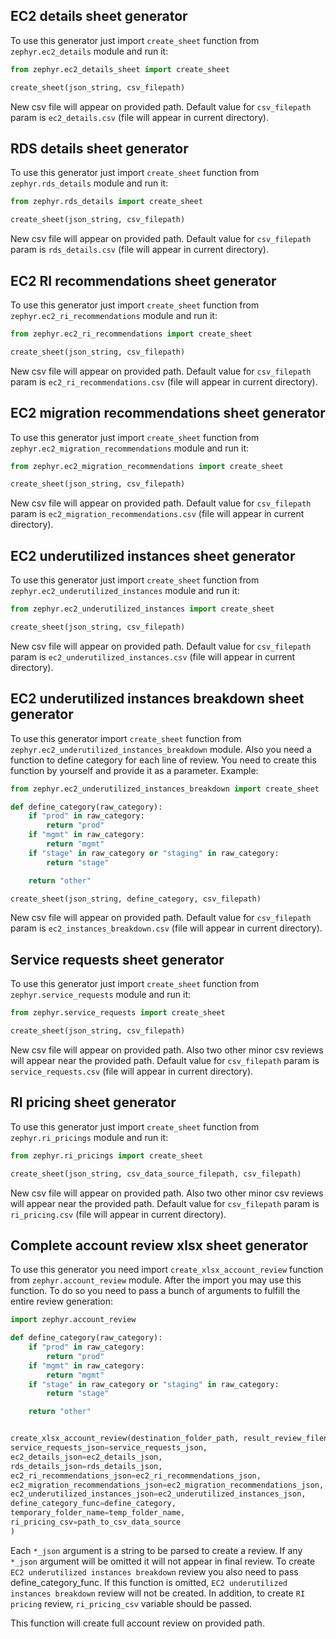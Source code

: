 ## EC2 details sheet generator

To use this generator just import `create_sheet` function from `zephyr.ec2_details` module and run it:

```python
from zephyr.ec2_details_sheet import create_sheet

create_sheet(json_string, csv_filepath)
```

New csv file will appear on provided path.
Default value for `csv_filepath` param is `ec2_details.csv` (file will appear in current directory).

## RDS details sheet generator

To use this generator just import `create_sheet` function from `zephyr.rds_details` module and run it:

```python
from zephyr.rds_details import create_sheet

create_sheet(json_string, csv_filepath)
```

New csv file will appear on provided path.
Default value for `csv_filepath` param is `rds_details.csv` (file will appear in current directory).

## EC2 RI recommendations sheet generator

To use this generator just import `create_sheet` function from `zephyr.ec2_ri_recommendations` module and run it:

```python
from zephyr.ec2_ri_recommendations import create_sheet

create_sheet(json_string, csv_filepath)
```

New csv file will appear on provided path.
Default value for `csv_filepath` param is `ec2_ri_recommendations.csv` (file will appear in current directory).

## EC2 migration recommendations sheet generator

To use this generator just import `create_sheet` function from `zephyr.ec2_migration_recommendations` module and run it:

```python
from zephyr.ec2_migration_recommendations import create_sheet

create_sheet(json_string, csv_filepath)
```

New csv file will appear on provided path.
Default value for `csv_filepath` param is `ec2_migration_recommendations.csv` (file will appear in current directory).

## EC2 underutilized instances sheet generator

To use this generator just import `create_sheet` function from `zephyr.ec2_underutilized_instances` module and run it:

```python
from zephyr.ec2_underutilized_instances import create_sheet

create_sheet(json_string, csv_filepath)
```

New csv file will appear on provided path.
Default value for `csv_filepath` param is `ec2_underutilized_instances.csv` (file will appear in current directory).

## EC2 underutilized instances breakdown sheet generator

To use this generator import `create_sheet` function from `zephyr.ec2_underutilized_instances_breakdown` module.
Also you need a function to define category for each line of review. You need to create this function by yourself
and provide it as a parameter.
Example:

```python
from zephyr.ec2_underutilized_instances_breakdown import create_sheet

def define_category(raw_category):
    if "prod" in raw_category:
        return "prod"
    if "mgmt" in raw_category:
        return "mgmt"
    if "stage" in raw_category or "staging" in raw_category:
        return "stage"

    return "other"

create_sheet(json_string, define_category, csv_filepath)
```

New csv file will appear on provided path.
Default value for `csv_filepath` param is `ec2_instances_breakdown.csv` (file will appear in current directory).

## Service requests sheet generator

To use this generator just import `create_sheet` function from `zephyr.service_requests` module and run it:

```python
from zephyr.service_requests import create_sheet

create_sheet(json_string, csv_filepath)
```

New csv file will appear on provided path. Also two other minor csv reviews will appear near the provided path.
Default value for `csv_filepath` param is `service_requests.csv` (file will appear in current directory).

## RI pricing sheet generator

To use this generator just import `create_sheet` function from `zephyr.ri_pricings` module and run it:

```python
from zephyr.ri_pricings import create_sheet

create_sheet(json_string, csv_data_source_filepath, csv_filepath)
```

New csv file will appear on provided path. Also two other minor csv reviews will appear near the provided path.
Default value for `csv_filepath` param is `ri_pricing.csv` (file will appear in current directory).

## Complete account review xlsx sheet generator

To use this generator you need import `create_xlsx_account_review` function from `zephyr.account_review` module.
After the import you may use this function.
To do so you need to pass a bunch of arguments to fulfill the entire review generation:

```python
import zephyr.account_review

def define_category(raw_category):
    if "prod" in raw_category:
        return "prod"
    if "mgmt" in raw_category:
        return "mgmt"
    if "stage" in raw_category or "staging" in raw_category:
        return "stage"

    return "other"


create_xlsx_account_review(destination_folder_path, result_review_filename,
service_requests_json=service_requests_json,
ec2_details_json=ec2_details_json,
rds_details_json=rds_details_json,
ec2_ri_recommendations_json=ec2_ri_recommendations_json,
ec2_migration_recommendations_json=ec2_migration_recommendations_json,
ec2_underutilized_instances_json=ec2_underutilized_instances_json,
define_category_func=define_category,
temporary_folder_name=temp_folder_name,
ri_pricing_csv=path_to_csv_data_source
)
```

Each `*_json` argument is a string to be parsed to create a review.
If any `*_json` argument will be omitted it will not appear in final review.
To create `EC2 underutilized instances breakdown` review you also need to pass define_category_func.
If this function is omitted, `EC2 underutilized instances breakdown` review will not be created.
In addition, to create `RI pricing` review, `ri_pricing_csv` variable should be passed.

This function will create full account review on provided path.
